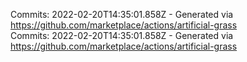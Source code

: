 Commits: 2022-02-20T14:35:01.858Z - Generated via https://github.com/marketplace/actions/artificial-grass
<br>
Commits: 2022-02-20T14:35:01.858Z - Generated via https://github.com/marketplace/actions/artificial-grass
<br>
